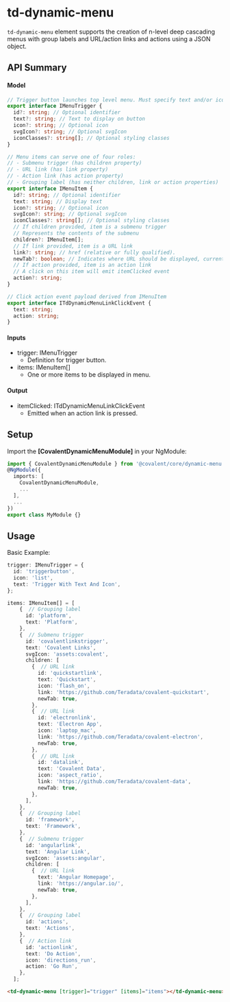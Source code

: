 # td-dynamic-menu

`td-dynamic-menu` element supports the creation of n-level deep cascading menus with
group labels and URL/action links and actions using a JSON object.

## API Summary

#### Model

```typescript
// Trigger button launches top level menu. Must specify text and/or icon.
export interface IMenuTrigger {
  id?: string; // Optional identifier
  text?: string; // Text to display on button
  icon?: string; // Optional icon
  svgIcon?: string; // Optional svgIcon
  iconClasses?: string[]; // Optional styling classes
}

// Menu items can serve one of four roles:
// - Submenu trigger (has children property)
// - URL link (has link property)
// - Action link (has action property)
// - Grouping label (has neither children, link or action properties)
export interface IMenuItem {
  id?: string; // Optional identifier
  text: string; // Display text
  icon?: string; // Optional icon
  svgIcon?: string; // Optional svgIcon
  iconClasses?: string[]; // Optional styling classes
  // If children provided, item is a submenu trigger
  // Represents the contents of the submenu
  children?: IMenuItem[];
  // If link provided, item is a URL link
  link?: string; // href (relative or fully qualified).
  newTab?: boolean; // Indicates where URL should be displayed, current or new browser tab
  // If action provided, item is an action link
  // A click on this item will emit itemClicked event
  action?: string;
}

// Click action event payload derived from IMenuItem
export interface ITdDynamicMenuLinkClickEvent {
  text: string;
  action: string;
}
```

#### Inputs

- trigger: IMenuTrigger
  - Definition for trigger button.
- items: IMenuItem[]
  - One or more items to be displayed in menu.

#### Output

- itemClicked: ITdDynamicMenuLinkClickEvent
  - Emitted when an action link is pressed.

## Setup

Import the **[CovalentDynamicMenuModule]** in your NgModule:

```typescript
import { CovalentDynamicMenuModule } from '@covalent/core/dynamic-menu';
@NgModule({
  imports: [
    CovalentDynamicMenuModule,
    ...
  ],
  ...
})
export class MyModule {}
```

## Usage

Basic Example:

```typescript
trigger: IMenuTrigger = {
  id: 'triggerbutton',
  icon: 'list',
  text: 'Trigger With Text And Icon',
};

items: IMenuItem[] = [
    {  // Grouping label
      id: 'platform',
      text: 'Platform',
    },
    {  // Submenu trigger
      id: 'covalentlinkstrigger',
      text: 'Covalent Links',
      svgIcon: 'assets:covalent',
      children: [
        {  // URL link
          id: 'quickstartlink',
          text: 'Quickstart',
          icon: 'flash_on',
          link: 'https://github.com/Teradata/covalent-quickstart',
          newTab: true,
        },
        {  // URL link
          id: 'electronlink',
          text: 'Electron App',
          icon: 'laptop_mac',
          link: 'https://github.com/Teradata/covalent-electron',
          newTab: true,
        },
        {  // URL link
          id: 'datalink',
          text: 'Covalent Data',
          icon: 'aspect_ratio',
          link: 'https://github.com/Teradata/covalent-data',
          newTab: true,
        },
      ],
    },
    {  // Grouping label
      id: 'framework',
      text: 'Framework',
    },
    {  // Submenu trigger
      id: 'angularlink',
      text: 'Angular Link',
      svgIcon: 'assets:angular',
      children: [
        {  // URL link
          text: 'Angular Homepage',
          link: 'https://angular.io/',
          newTab: true,
        },
      ],
    },
    {  // Grouping label
      id: 'actions',
      text: 'Actions',
    },
    {  // Action link
      id: 'actionlink',
      text: 'Do Action',
      icon: 'directions_run',
      action: 'Go Run',
    },
  ];
```

```html
<td-dynamic-menu [trigger]="trigger" [items]="items"></td-dynamic-menu>
```
